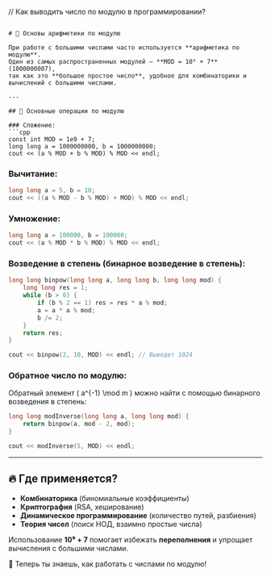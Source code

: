 // Как выводить число по модулю в программировании?
```

# 📌 Основы арифметики по модулю

При работе с большими числами часто используется **арифметика по модулю**. 
Один из самых распространенных модулей — **MOD = 10⁹ + 7** (1000000007), 
так как это **большое простое число**, удобное для комбинаторики и вычислений с большими числами.

---

## 🔹 Основные операции по модулю

### Сложение:
```cpp
const int MOD = 1e9 + 7;
long long a = 1000000000, b = 1000000000;
cout << (a % MOD + b % MOD) % MOD << endl;
```

### Вычитание:
```cpp
long long a = 5, b = 10;
cout << ((a % MOD - b % MOD) + MOD) % MOD << endl;
```

### Умножение:
```cpp
long long a = 100000, b = 100000;
cout << (a % MOD * b % MOD) % MOD << endl;
```

### Возведение в степень (бинарное возведение в степень):
```cpp
long long binpow(long long a, long long b, long long mod) {
    long long res = 1;
    while (b > 0) {
        if (b % 2 == 1) res = res * a % mod;
        a = a * a % mod;
        b /= 2;
    }
    return res;
}

cout << binpow(2, 10, MOD) << endl; // Выведет 1024
```

### Обратное число по модулю:

Обратный элемент \( a^{-1} \mod m \) можно найти с помощью бинарного возведения в степень:

```cpp
long long modInverse(long long a, long long mod) {
    return binpow(a, mod - 2, mod);
}

cout << modInverse(5, MOD) << endl;
```

---

## 🔥 Где применяется?
- **Комбинаторика** (биномиальные коэффициенты)
- **Криптография** (RSA, хеширование)
- **Динамическое программирование** (количество путей, разбиения)
- **Теория чисел** (поиск НОД, взаимно простые числа)

Использование **10⁹ + 7** помогает избежать **переполнения** и упрощает вычисления с большими числами.

🚀 Теперь ты знаешь, как работать с числами по модулю!
